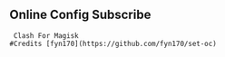 ## Online Config Subscribe

	 Clash For Magisk
	#Credits [fyn170](https://github.com/fyn170/set-oc)
